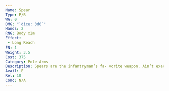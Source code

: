 ```yaml
---
Name: Spear
Type: P/B
WA: 0
DMG: "`dice: 3d6`"
Hands: 2
RNG: Body x2m
Effect:
 - Long Reach
EN: 1
Weight: 3.5
Cost: 375
Category: Pole Arms
Description: Spears are the infantryman’s fa- vorite weapon. Ain’t exactly small, two meters on average, but they’ll hold enemies at bay and deter cav- alry charges. As a man who once served as a battlefield arbalist I have a special fondness for spears. We had a group of spearmen to pro- tect us from the black ones’ cavalry.
Avail: E
Rel: 10
Conc: N/A
---
```

